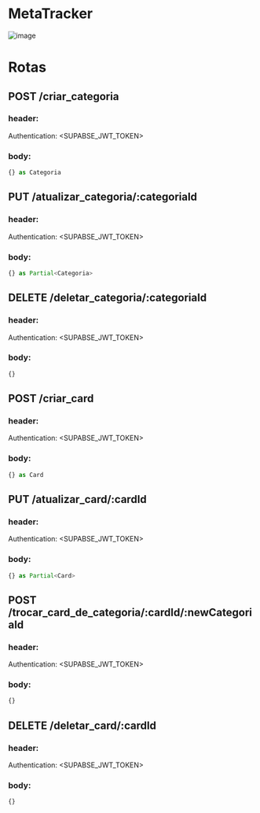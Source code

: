 # MetaTracker
![image](https://github.com/JvRosa/MetaTracker/assets/110125524/58855daf-b799-4a86-9aa6-6db38f2e7260)

# Rotas
## POST /criar_categoria
### header:
Authentication: <SUPABSE_JWT_TOKEN>
### body: 
```ts
{} as Categoria
```
## PUT /atualizar_categoria/:categoriaId
### header:
Authentication: <SUPABSE_JWT_TOKEN>
### body: 
```ts
{} as Partial<Categoria>
```
## DELETE /deletar_categoria/:categoriaId
### header:
Authentication: <SUPABSE_JWT_TOKEN>
### body: 
```ts
{}
```

## POST /criar_card
### header:
Authentication: <SUPABSE_JWT_TOKEN>
### body: 
```ts
{} as Card
```
## PUT /atualizar_card/:cardId
### header:
Authentication: <SUPABSE_JWT_TOKEN>
### body: 
```ts
{} as Partial<Card>
```
## POST /trocar_card_de_categoria/:cardId/:newCategoriaId
### header:
Authentication: <SUPABSE_JWT_TOKEN>
### body: 
```ts
{}
```
## DELETE /deletar_card/:cardId
### header:
Authentication: <SUPABSE_JWT_TOKEN>
### body: 
```ts
{}
```


